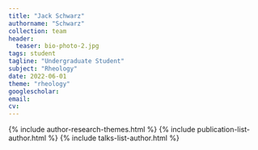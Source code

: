 ```yaml
---
title: "Jack Schwarz"
authorname: "Schwarz"
collection: team
header:
  teaser: bio-photo-2.jpg
tags: student
tagline: "Undergraduate Student"
subject: "Rheology"
date: 2022-06-01
theme: "rheology"
googlescholar: 
email: 
cv: 
---
```


<p align= "justify">

{% include author-research-themes.html %}
{% include publication-list-author.html %}
{% include talks-list-author.html %}